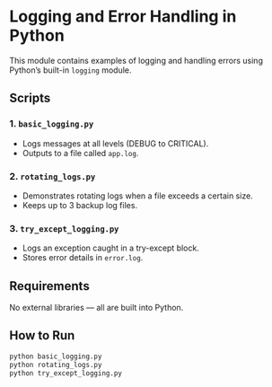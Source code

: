 # Logging and Error Handling in Python

This module contains examples of logging and handling errors using Python’s built-in `logging` module.

## Scripts

### 1. `basic_logging.py`
- Logs messages at all levels (DEBUG to CRITICAL).
- Outputs to a file called `app.log`.

### 2. `rotating_logs.py`
- Demonstrates rotating logs when a file exceeds a certain size.
- Keeps up to 3 backup log files.

### 3. `try_except_logging.py`
- Logs an exception caught in a try-except block.
- Stores error details in `error.log`.

## Requirements
No external libraries — all are built into Python.

## How to Run
```bash
python basic_logging.py
python rotating_logs.py
python try_except_logging.py

